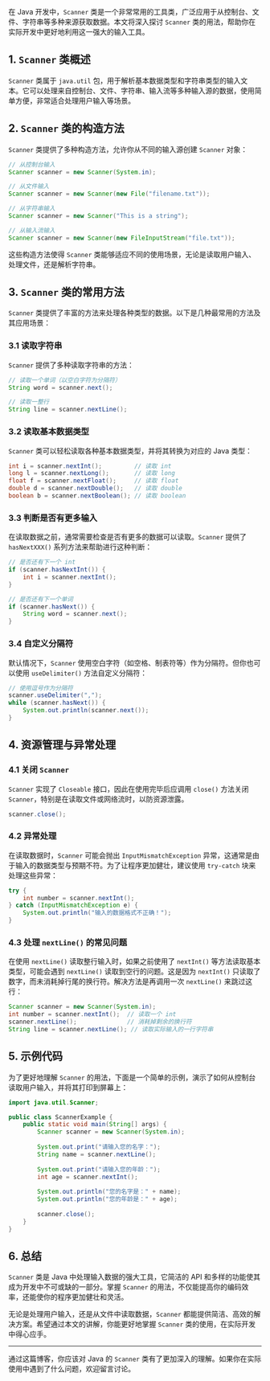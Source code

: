 
在 Java 开发中，`Scanner` 类是一个非常常用的工具类，广泛应用于从控制台、文件、字符串等多种来源获取数据。本文将深入探讨 `Scanner` 类的用法，帮助你在实际开发中更好地利用这一强大的输入工具。

## 1. `Scanner` 类概述

`Scanner` 类属于 `java.util` 包，用于解析基本数据类型和字符串类型的输入文本。它可以处理来自控制台、文件、字符串、输入流等多种输入源的数据，使用简单方便，非常适合处理用户输入等场景。

## 2. `Scanner` 类的构造方法

`Scanner` 类提供了多种构造方法，允许你从不同的输入源创建 `Scanner` 对象：

```java
// 从控制台输入
Scanner scanner = new Scanner(System.in);

// 从文件输入
Scanner scanner = new Scanner(new File("filename.txt"));

// 从字符串输入
Scanner scanner = new Scanner("This is a string");

// 从输入流输入
Scanner scanner = new Scanner(new FileInputStream("file.txt"));
```

这些构造方法使得 `Scanner` 类能够适应不同的使用场景，无论是读取用户输入、处理文件，还是解析字符串。

## 3. `Scanner` 类的常用方法

`Scanner` 类提供了丰富的方法来处理各种类型的数据。以下是几种最常用的方法及其应用场景：

### 3.1 读取字符串

`Scanner` 提供了多种读取字符串的方法：

```java
// 读取一个单词（以空白字符为分隔符）
String word = scanner.next();

// 读取一整行
String line = scanner.nextLine();
```

### 3.2 读取基本数据类型

`Scanner` 类可以轻松读取各种基本数据类型，并将其转换为对应的 Java 类型：

```java
int i = scanner.nextInt();         // 读取 int
long l = scanner.nextLong();       // 读取 long
float f = scanner.nextFloat();     // 读取 float
double d = scanner.nextDouble();   // 读取 double
boolean b = scanner.nextBoolean(); // 读取 boolean
```

### 3.3 判断是否有更多输入

在读取数据之前，通常需要检查是否有更多的数据可以读取。`Scanner` 提供了 `hasNextXXX()` 系列方法来帮助进行这种判断：

```java
// 是否还有下一个 int
if (scanner.hasNextInt()) {
    int i = scanner.nextInt();
}

// 是否还有下一个单词
if (scanner.hasNext()) {
    String word = scanner.next();
}
```

### 3.4 自定义分隔符

默认情况下，`Scanner` 使用空白字符（如空格、制表符等）作为分隔符。但你也可以使用 `useDelimiter()` 方法自定义分隔符：

```java
// 使用逗号作为分隔符
scanner.useDelimiter(",");
while (scanner.hasNext()) {
    System.out.println(scanner.next());
}
```

## 4. 资源管理与异常处理

### 4.1 关闭 `Scanner`

`Scanner` 实现了 `Closeable` 接口，因此在使用完毕后应调用 `close()` 方法关闭 `Scanner`，特别是在读取文件或网络流时，以防资源泄露。

```java
scanner.close();
```

### 4.2 异常处理

在读取数据时，`Scanner` 可能会抛出 `InputMismatchException` 异常，这通常是由于输入的数据类型与预期不符。为了让程序更加健壮，建议使用 `try-catch` 块来处理这些异常：

```java
try {
    int number = scanner.nextInt();
} catch (InputMismatchException e) {
    System.out.println("输入的数据格式不正确！");
}
```

### 4.3 处理 `nextLine()` 的常见问题

在使用 `nextLine()` 读取整行输入时，如果之前使用了 `nextInt()` 等方法读取基本类型，可能会遇到 `nextLine()` 读取到空行的问题。这是因为 `nextInt()` 只读取了数字，而未消耗掉行尾的换行符。解决方法是再调用一次 `nextLine()` 来跳过这行：

```java
Scanner scanner = new Scanner(System.in);
int number = scanner.nextInt();  // 读取一个 int
scanner.nextLine();              // 消耗掉剩余的换行符
String line = scanner.nextLine(); // 读取实际输入的一行字符串
```

## 5. 示例代码

为了更好地理解 `Scanner` 的用法，下面是一个简单的示例，演示了如何从控制台读取用户输入，并将其打印到屏幕上：

```java
import java.util.Scanner;

public class ScannerExample {
    public static void main(String[] args) {
        Scanner scanner = new Scanner(System.in);
        
        System.out.print("请输入您的名字：");
        String name = scanner.nextLine();
        
        System.out.print("请输入您的年龄：");
        int age = scanner.nextInt();
        
        System.out.println("您的名字是：" + name);
        System.out.println("您的年龄是：" + age);
        
        scanner.close();
    }
}
```

## 6. 总结

`Scanner` 类是 Java 中处理输入数据的强大工具，它简洁的 API 和多样的功能使其成为开发中不可或缺的一部分。掌握 `Scanner` 的用法，不仅能提高你的编码效率，还能使你的程序更加健壮和灵活。

无论是处理用户输入，还是从文件中读取数据，`Scanner` 都能提供简洁、高效的解决方案。希望通过本文的讲解，你能更好地掌握 `Scanner` 类的使用，在实际开发中得心应手。

---

通过这篇博客，你应该对 Java 的 `Scanner` 类有了更加深入的理解。如果你在实际使用中遇到了什么问题，欢迎留言讨论。